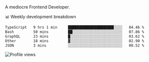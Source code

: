 A mediocre Frontend Developer.

📊 Weekly development breakdown
<!--START_SECTION:waka-->

```txt
TypeScript   9 hrs 1 min     █████████████████████░░░░   84.46 %
Bash         50 mins         ██░░░░░░░░░░░░░░░░░░░░░░░   07.86 %
GraphQL      23 mins         █░░░░░░░░░░░░░░░░░░░░░░░░   03.62 %
Other        18 mins         ▓░░░░░░░░░░░░░░░░░░░░░░░░   02.90 %
JSON         3 mins          ░░░░░░░░░░░░░░░░░░░░░░░░░   00.52 %
```

<!--END_SECTION:waka-->

<img src="https://gpvc.arturio.dev/iqbalfasri" alt="Profile views"/>
